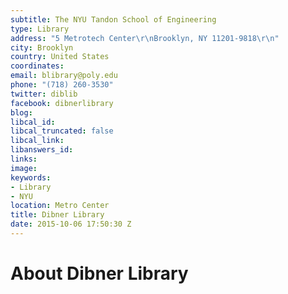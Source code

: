 ```yaml
---
subtitle: The NYU Tandon School of Engineering
type: Library
address: "5 Metrotech Center\r\nBrooklyn, NY 11201-9818\r\n"
city: Brooklyn
country: United States
coordinates: 
email: blibrary@poly.edu
phone: "(718) 260-3530"
twitter: diblib
facebook: dibnerlibrary
blog: 
libcal_id: 
libcal_truncated: false
libcal_link: 
libanswers_id: 
links: 
image: 
keywords:
- Library
- NYU
location: Metro Center
title: Dibner Library
date: 2015-10-06 17:50:30 Z
---
```


# About Dibner Library